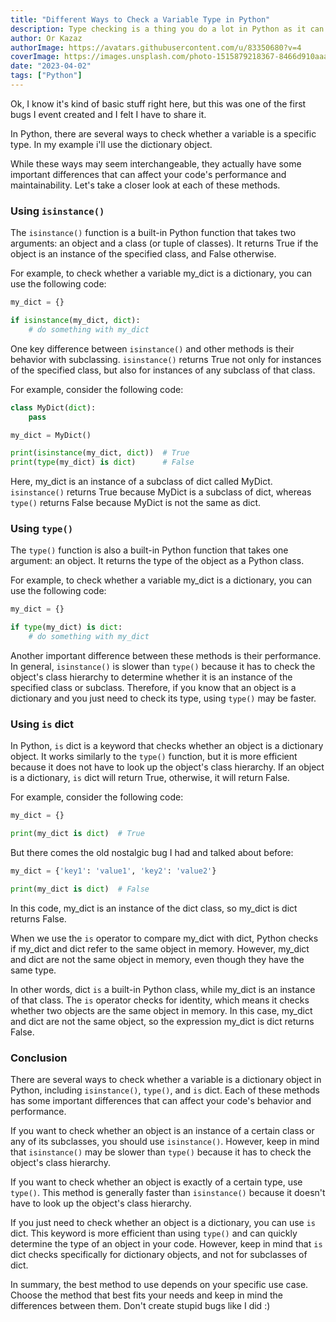 ```yaml
---
title: "Different Ways to Check a Variable Type in Python"
description: Type checking is a thing you do a lot in Python as it can help prevent simple yet frustrating errors that may arise from incorrect variable types. In fact, it was one of the earliest and most lame bug I encountered in my programming journey
author: Or Kazaz
authorImage: https://avatars.githubusercontent.com/u/83350680?v=4
coverImage: https://images.unsplash.com/photo-1515879218367-8466d910aaa4?ixlib=rb-4.0.3&ixid=MnwxMjA3fDB8MHxwaG90by1wYWdlfHx8fGVufDB8fHx8&auto=format&fit=crop&w=1540&q=50
date: "2023-04-02"
tags: ["Python"]
---
```


Ok, I know it's kind of basic stuff right here, but this was one of the first bugs I event created and I felt I have to share it.

In Python, there are several ways to check whether a variable is a specific type. In my example i'll use the dictionary object. 

While these ways may seem interchangeable, they actually have some important differences that can affect your code's performance and maintainability. Let's take a closer look at each of these methods.

### Using `isinstance()`

The `isinstance()` function is a built-in Python function that takes two arguments: an object and a class (or tuple of classes). It returns True if the object is an instance of the specified class, and False otherwise. 

For example, to check whether a variable my_dict is a dictionary, you can use the following code:

```python
my_dict = {}

if isinstance(my_dict, dict):
    # do something with my_dict
```

One key difference between `isinstance()` and other methods is their behavior with subclassing. `isinstance()` returns True not only for instances of the specified class, but also for instances of any subclass of that class. 

For example, consider the following code:

```python
class MyDict(dict):
    pass

my_dict = MyDict()

print(isinstance(my_dict, dict))  # True
print(type(my_dict) is dict)      # False
```

Here, my_dict is an instance of a subclass of dict called MyDict. `isinstance()` returns True because MyDict is a subclass of dict, whereas `type()` returns False because MyDict is not the same as dict.


### Using `type()`

The `type()` function is also a built-in Python function that takes one argument: an object. 
It returns the type of the object as a Python class.

For example, to check whether a variable my_dict is a dictionary, you can use the following code:

```python
my_dict = {}

if type(my_dict) is dict:
    # do something with my_dict
```

Another important difference between these methods is their performance. In general, `isinstance()` is slower than `type()` because it has to check the object's class hierarchy to determine whether it is an instance of the specified class or subclass.
Therefore, if you know that an object is a dictionary and you just need to check its type, using `type()` may be faster.


### Using `is` dict

In Python, `is` dict is a keyword that checks whether an object is a dictionary object. It works similarly to the `type()` function, but it is more efficient because it does not have to look up the object's class hierarchy. If an object is a dictionary, `is` dict will return True, otherwise, it will return False.

For example, consider the following code:

```python
my_dict = {}

print(my_dict is dict)  # True
```

But there comes the old nostalgic bug I had and talked about before:

```python
my_dict = {'key1': 'value1', 'key2': 'value2'}

print(my_dict is dict)  # False
```

In this code, my_dict is an instance of the dict class, so my_dict is dict returns False.

When we use the `is` operator to compare my_dict with dict, Python checks if my_dict and dict refer to the same object in memory. However, my_dict and dict are not the same object in memory, even though they have the same type.

In other words, dict `is` a built-in Python class, while my_dict is an instance of that class. The `is` operator checks for identity, which means it checks whether two objects are the same object in memory. In this case, my_dict and dict are not the same object, so the expression my_dict is dict returns False.

### Conclusion

There are several ways to check whether a variable is a dictionary object in Python, including `isinstance()`, `type()`, and `is` dict. Each of these methods has some important differences that can affect your code's behavior and performance.

If you want to check whether an object is an instance of a certain class or any of its subclasses, you should use `isinstance()`. However, keep in mind that `isinstance()` may be slower than `type()` because it has to check the object's class hierarchy.

If you want to check whether an object is exactly of a certain type, use `type()`. This method is generally faster than `isinstance()` because it doesn't have to look up the object's class hierarchy.

If you just need to check whether an object is a dictionary, you can use `is` dict. This keyword is more efficient than using `type()` and can quickly determine the type of an object in your code. However, keep in mind that `is` dict checks specifically for dictionary objects, and not for subclasses of dict.


In summary, the best method to use depends on your specific use case. Choose the method that best fits your needs and keep in mind the differences between them. Don't create stupid bugs like I did :)
